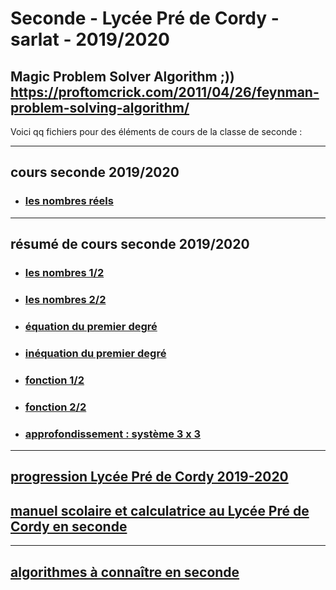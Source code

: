 # Seconde - Lycée Pré de Cordy - sarlat - 2019/2020

Magic Problem Solver Algorithm ;)) https://proftomcrick.com/2011/04/26/feynman-problem-solving-algorithm/
---------------------------------------------------------------------------------------------------------------------------

Voici qq fichiers pour des éléments de cours de la classe de seconde :

-----------------------------------------------------------------------------------------------------------------------------
## <a name="cours"></a> cours seconde 2019/2020
* ### [les nombres réels]()

-----------------------------------------------------------------------------------------------------------------------------
## <a name="resume"></a> résumé de cours seconde 2019/2020
* ### [les nombres 1/2](https://www.lyceedadultes.fr/sitepedagogique/documents/math/math2S/01_les_nombres/schema_fractions.pdf)
* ### [les nombres 2/2](https://www.lyceedadultes.fr/sitepedagogique/documents/math/math2S/01_les_nombres/schema_ens_nbres.pdf)
* ### [équation du premier degré](https://www.lyceedadultes.fr/sitepedagogique/documents/math/math2S/02_equations_premier_degre/schema_eq_1_degre.pdf)
* ### [inéquation du premier degré](https://www.lyceedadultes.fr/sitepedagogique/documents/math/math2S/03_inequation_premier_degre/schema_ineq_1_degre.pdf)
* ### [fonction 1/2](https://www.lyceedadultes.fr/sitepedagogique/documents/math/math2S/04_fonctions_lineaire_affine/schema_fctn_res_graph.pdf)
* ### [fonction 2/2](https://www.lyceedadultes.fr/sitepedagogique/documents/math/math2S/05_fonctions_carrees_inverses/schema_autres_fctn.pdf)
* ### [approfondissement : système 3 x 3](https://www.lyceedadultes.fr/sitepedagogique/documents/math/mathTermSspe/04_matrices_et_suites/04_cours_algorithme_systeme_3_3.pdf)




-----------------------------------------------------------------------------------------------------------------------------
## [progression Lycée Pré de Cordy 2019-2020](https://github.com/Math13Net/seconde/blob/master/progression_seconde)
## [manuel scolaire et calculatrice au Lycée Pré de Cordy en seconde](http://lycee-predecordy-sarlat.com/wp-content/uploads/2019/08/2nde.pdf)

---------------------------------------------------------------------------------------------------------------------------
## [algorithmes à connaître en seconde](https://github.com/Math13Net/seconde/blob/master/algorithms)
